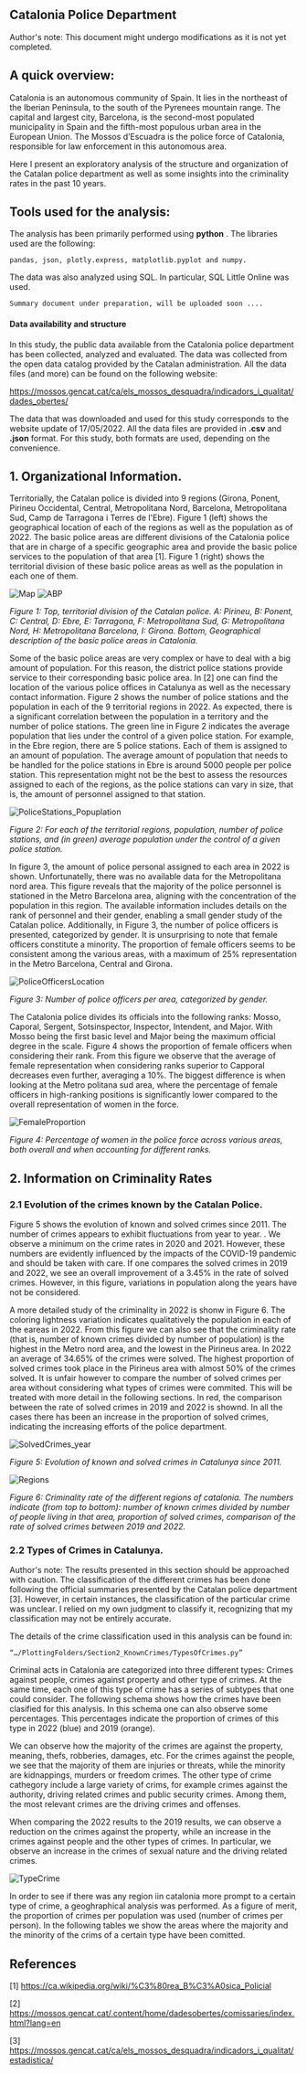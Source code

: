 


## Catalonia Police Department

Author's note: This document might undergo modifications as it is not yet completed.  

## A quick overview: 


Catalonia is an autonomous community of Spain. It lies in the northeast of the Iberian Peninsula, to the south of the Pyrenees mountain range. The capital and largest city, Barcelona, is the second-most populated municipality in Spain and the fifth-most populous urban area in the European Union. The Mossos d’Escuadra is the police force of Catalonia, responsible for law enforcement in this autonomous area.

Here I present an exploratory analysis of the structure and organization of the Catalan police department as well as some insights into the criminality rates in the past 10 years. 



## Tools used for the analysis: 

 The analysis has been primarily performed using **python** . The libraries used are the following:

    pandas, json, plotly.express, matplotlib.pyplot and numpy.

The data was also analyzed using SQL. In particular, SQL Little Online was used.

    Summary document under preparation, will be uploaded soon .... 

#### Data availability and structure

In this study, the public data available from the Catalonia police department has been collected, analyzed and evaluated. The data was collected from the open data catalog provided by the Catalan administration. All the data files (and more) can be found on the following website: 

[https://mossos.gencat.cat/ca/els_mossos_desquadra/indicadors_i_qualitat/dades_obertes/ ](https://mossos.gencat.cat/ca/els_mossos_desquadra/indicadors_i_qualitat/dades_obertes/ )

The data that was downloaded and used for this study corresponds to the website update of 17/05/2022. All the data files are provided in **.csv** and **.json** format. For this study, both formats are used, depending on the convenience. 



## 1. Organizational Information. 



Territorially, the Catalan police is divided into 9 regions (Girona, Ponent, Pirineu Occidental, Central, Metropolitana Nord, Barcelona, Metropolitana Sud, Camp de Tarragona i Terres de l'Ebre). Figure 1 (left) shows the geographical location of each of the regions as well as the population as of 2022. The basic police areas are different divisions of the Catalonia police that are in charge of a specific geographic area and provide the basic police services to the population of that area [1]. Figure 1 (right) shows the territorial division of these basic police areas as well as the population in each one of them. 

![Map](https://github.com/navarrof/PolicingCatalonia/assets/54847307/f2473838-1d3f-4d89-ba69-9596682b5d50)
![ABP](https://github.com/navarrof/PolicingCatalonia/assets/54847307/556fd18a-e512-4d2e-9447-fabc89436d06)

*Figure 1: Top, territorial division of the Catalan police. A: Pirineu, B: Ponent, C: Central, D: Ebre, E: Tarragona, F: Metropolitana Sud, G: Metropolitana Nord, H: Metropolitana Barcelona, I: Girona. Bottom, Geographical description of the basic police areas in Catalonia.*


Some of the basic police areas are very complex or have to deal with a big amount of population. For this reason, the district police stations provide service to their corresponding basic police area. In [2] one can find the location of the various police offices in Catalunya as well as the necessary contact information. Figure 2 shows the number of police stations and the population in each of the 9 territorial regions in 2022. As expected, there is a significant correlation between the population in a territory and the number of police stations. The green line in Figure 2 indicates the average population that lies under the control of a given police station. For example, in the Ebre region, there are 5 police stations. Each of them is assigned to an amount of population. The average amount of population that needs to be handled for the police stations in Ebre is around 5000 people per police station. This representation might not be the best to assess the resources assigned to each of the regions, as the police stations can vary in size, that is, the amount of personnel assigned to that station. 

![PoliceStations_Popuplation](https://github.com/navarrof/PolicingCatalonia/assets/54847307/7be22ecd-7a30-4b23-98c7-3e4e7907f4da)

*Figure 2: For each of the territorial regions, population, number of police stations, and (in green) average population under the control of a given police station.*

In figure 3, the amount of police personal assigned to each area in 2022 is shown. Unfortunatelly, there was no available data for the Metropolitana nord area. This figure reveals that the majority of the police personnel is stationed in the Metro Barcelona area, aligning with the concentration of the population in this region. The available information includes details on the rank of personnel and their gender, enabling a small gender study of the Catalan police. Additionally, in Figure 3, the number of police officers is presented, categorized by gender. It is unsurprising to note that female officers constitute a minority. The proportion of female officers seems to be consistent among the various areas, with a maximum of 25% representation in the Metro Barcelona, Central and Girona. 

![PoliceOfficersLocation](https://github.com/navarrof/PolicingCatalonia/assets/54847307/eed9262d-7305-4f9a-9df0-634e1e6206da)

*Figure 3: Number of police officers per area, categorized by gender.*

The Catalonia police divides its officials into the following ranks: Mosso, Caporal, Sergent, Sotsinspector, Inspector, Intendent, and Major. With Mosso being the first basic level and Major being the maximum official degree in the scale. Figure 4 shows the proportion of female officers when considering their rank. From this figure we observe that the average of female representation when considering ranks superior to Capporal decreases even further, averaging a 10%. The biggest difference is when looking at the Metro politana sud area, where the percentage of female officers in high-ranking positions is significantly lower compared to the overall representation of women in the force.

![FemaleProportion](https://github.com/navarrof/PolicingCatalonia/assets/54847307/20fb3cbf-0abd-4aff-b3fc-75f0e8727b89)

*Figure 4: Percentage of women in the police force across various areas, both overall and when accounting for different ranks.*

## 2. Information on Criminality Rates

### 2.1 Evolution of the crimes known by the Catalan Police. 

Figure 5 shows the evolution of known and solved crimes since 2011. The number of crimes appears to exhibit fluctuations from year to year. . We observe a minimum on the crime rates in 2020 and 2021. However, these numbers are evidently influenced by the impacts of the COVID-19 pandemic and should be taken with care. If one compares the solved crimes in 2019 and 2022, we see an overall improvement of a 3.45% in the rate of solved crimes. However, in this figure, variations in population along the years have not be considered.

A more detailed study of the criminality in 2022 is shonw in Figure 6. The coloring lightness variation indicates qualitatively the population in each of the eareas in 2022. From this figure we can also see that the criminality rate (that is, number of known crimes divided by number of population) is the highest in the Metro nord area, and the lowest in the Pirineus area. In 2022 an average of 34.65% of the crimes were solved. The highest proportion of solved crimes took place in the Pirineus area with almost 50% of the crimes solved. It is unfair however to compare the number of solved crimes per area without considering what types of crimes were commited. This will be treated with more detail in the following sections. In red, the comparison between the rate of solved crimes in 2019 and 2022 is shownd. In all the cases there has been an increase in the proportion of solved crimes, indicating the increasing efforts of the police department. 

![SolvedCrimes_year](https://github.com/navarrof/PolicingCatalonia/assets/54847307/c51929bf-f32a-48c9-9265-427f305bd13f)

*Figure 5: Evolution of known and solved crimes in Catalunya since 2011.*

![Regions](https://github.com/navarrof/PolicingCatalonia/assets/54847307/4c563c87-bd63-46fc-8cb4-726ea8a1e973)

*Figure 6: Criminality rate of the different regions of catalonia. The numbers indicate (from top to bottom): number of known crimes divided by number of people living in that area, proportion of solved crimes, comparison of the rate of solved crimes between 2019 and 2022.* 

### 2.2 Types of Crimes in Catalunya.  

Author's note: The results presented in this section should be approached with caution. The classification of the different crimes has been done following the official summaries presented by the Catalan police department [3]. However, in certain instances, the classification of the particular crime was unclear. I relied on my own judgment to classify it, recognizing that my classification may not be entirely accurate. 

The details of the crime classification used in this analysis can be found in:

    “…/PlottingFolders/Section2_KnownCrimes/TypesOfCrimes.py”

Criminal acts in Catalonia are categorized into three different types: Crimes against people, crimes against property and other type of crimes. At the same time, each one of this type of crime has a series of subtypes that one could consider. The following schema shows how the crimes have been clasified for this analysis. In this schema one can also observe some percentages. This percentages indicate the proportion of crimes of this type in 2022 (blue) and 2019 (orange). 

We can observe how the majority of the crimes are against the property, meaning, thefs, robberies, damages, etc. For the crimes against the people, we see that the majority of them are injuries or threats, while the minority are kidnappings, murders or freedom crimes. The other type of crime cathegory include a large variety of crims, for example crimes against the authority, driving related crimes and public security crimes. Among them, the most relevant crimes are the driving crimes and offenses. 

When comparing the 2022 results to the 2019 results, we can observe a reduction on the crimes against the property, while an increase in the crimes against people and the other types of crimes. In particular, we observe an increase in the crimes of sexual nature and the driving related crimes. 

![TypeCrime](https://github.com/navarrof/PolicingCatalonia/assets/54847307/6484ed37-e7b6-4eab-a700-5bba84f1e457)


In order to see if there was any region iin catalonia more prompt to a certain type of crime, a geoghraphical analysis was performed. As a figure of merit, the proportion of crimes per population was used (number of crimes per person). In the following tables we show the areas where the majority and the minority of the crims of a certain type have been comitted. 

## References

[1] https://ca.wikipedia.org/wiki/%C3%80rea_B%C3%A0sica_Policial 

[2] https://mossos.gencat.cat/.content/home/dadesobertes/comissaries/index.html?lang=en 

[3] https://mossos.gencat.cat/ca/els_mossos_desquadra/indicadors_i_qualitat/estadistica/

